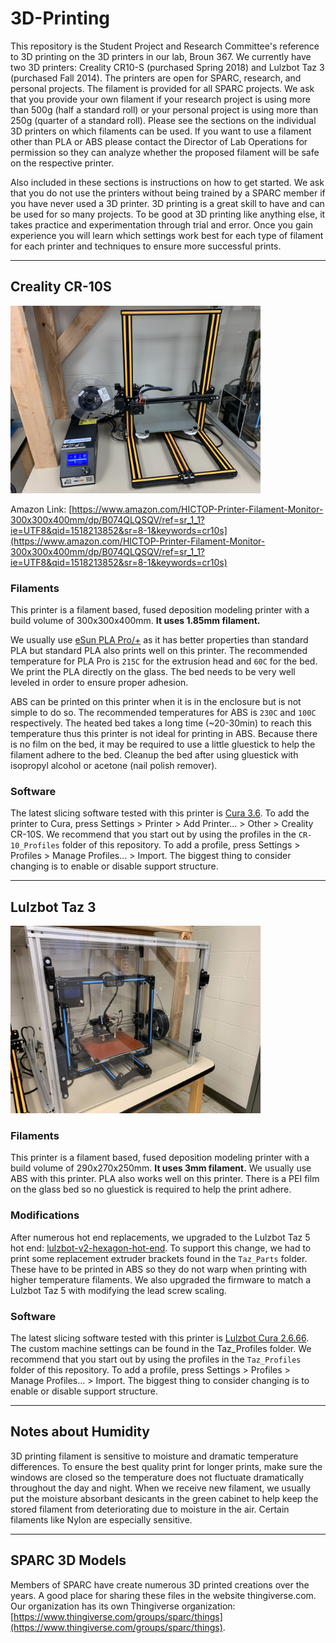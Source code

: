 # 3D-Printing

This repository is the Student Project and Research Committee's reference to 3D printing on the 3D printers in our lab, Broun 367.  We currently have two 3D printers: Creality CR10-S (purchased Spring 2018) and Lulzbot Taz 3 (purchased Fall 2014).  The printers are open for SPARC, research, and personal projects.  The filament is provided for all SPARC projects.  We ask that you provide your own filament if your research project is using more than 500g (half a standard roll) or your personal project is using more than 250g (quarter of a standard roll).  Please see the sections on the individual 3D printers on which filaments can be used.  If you want to use a filament other than PLA or ABS please contact the Director of Lab Operations for permission so they can analyze whether the proposed filament will be safe on the respective printer.

Also included in these sections is instructions on how to get started.  We ask that you do not use the printers without being trained by a SPARC member if you have never used a 3D printer.  3D printing is a great skill to have and can be used for so many projects.  To be good at 3D printing like anything else, it takes practice and experimentation through trial and error.  Once you gain experience you will learn which settings work best for each type of filament for each printer and techniques to ensure more successful prints.
_____
## Creality CR-10S
<img src="CR-10_Profiles/cr10.JPG" width="400">

Amazon Link: [https://www.amazon.com/HICTOP-Printer-Filament-Monitor-300x300x400mm/dp/B074QLQSQV/ref=sr_1_1?ie=UTF8&qid=1518213852&sr=8-1&keywords=cr10s](https://www.amazon.com/HICTOP-Printer-Filament-Monitor-300x300x400mm/dp/B074QLQSQV/ref=sr_1_1?ie=UTF8&qid=1518213852&sr=8-1&keywords=cr10s)

### Filaments
This printer is a filament based, fused deposition modeling printer with a build volume of 300x300x400mm.  **It uses 1.85mm filament.**  

We usually use [eSun PLA Pro/+](https://www.amazon.com/eSUN-1-75mm-Printer-Filament-2-2lbs/dp/B01EKEMDA6/ref=sxts_sxwds-bia?keywords=pla+pro+esun&pd_rd_i=B01EKEMDA6&pd_rd_r=ec9bb897-97ca-42fe-a565-9f7e6c7da78f&pd_rd_w=OoITB&pd_rd_wg=pYOOI&pf_rd_p=b0a90583-d22c-4c32-806b-f09cd6946e61&pf_rd_r=SBPK7YF1KYET3YD4AFNW&qid=1560726443&s=gateway) as it has better properties than standard PLA but standard PLA also prints well on this printer.  The recommended temperature for PLA Pro is `215C` for the extrusion head and `60C` for the bed.  We print the PLA directly on the glass.  The bed needs to be very well leveled in order to ensure proper adhesion.

ABS can be printed on this printer when it is in the enclosure but is not simple to do so.  The recommended temperatures for ABS is `230C` and `100C` respectively.  The heated bed takes a long time (~20-30min) to reach this temperature thus this printer is not ideal for printing in ABS.  Because there is no film on the bed, it may be required to use a little gluestick to help the filament adhere to the bed.  Cleanup the bed after using gluestick with isopropyl alcohol or acetone (nail polish remover).

### Software
The latest slicing software tested with this printer is [Cura 3.6](https://ultimaker.com/en/products/ultimaker-cura-software/list).  To add the printer to Cura, press Settings > Printer > Add Printer... > Other > Creality CR-10S.  We recommend that you start out by using the profiles in the `CR-10_Profiles` folder of this repository.  To add a profile, press Settings > Profiles > Manage Profiles... > Import.  The biggest thing to consider changing is to enable or disable support structure.
_____
## Lulzbot Taz 3
<img src="Taz_Enclosure/IMG_5029.jpg" width="400">

### Filaments
This printer is a filament based, fused deposition modeling printer with a build volume of 290x270x250mm.  **It uses 3mm filament.**  We usually use ABS with this printer.  PLA also works well on this printer.  There is a PEI film on the glass bed so no gluestick is required to help the print adhere.

### Modifications
After numerous hot end replacements, we upgraded to the Lulzbot Taz 5 hot end: [lulzbot-v2-hexagon-hot-end](https://www.lulzbot.com/store/parts/lulzbot-v2-hexagon-hot-end).  To support this change, we had to print some replacement extruder brackets found in the `Taz_Parts` folder.  These have to be printed in ABS so they do not warp when printing with higher temperature filaments.  We also upgraded the firmware to match a Lulzbot Taz 5 with modifying the lead screw scaling.  

### Software
The latest slicing software tested with this printer is [Lulzbot Cura 2.6.66](http://download.lulzbot.com/Software/cura-lulzbot/windows/).  The custom machine settings can be found in the Taz_Profiles folder.  We recommend that you start out by using the profiles in the `Taz_Profiles` folder of this repository.  To add a profile, press Settings > Profiles > Manage Profiles... > Import.  The biggest thing to consider changing is to enable or disable support structure.
_____
## Notes about Humidity
3D printing filament is sensitive to moisture and dramatic temperature differences.  To ensure the best quality print for longer prints, make sure the windows are closed so the temperature does not fluctuate dramatically throughout the day and night.  When we receive new filament, we usually put the moisture absorbant desicants in the green cabinet to help keep the stored filament from deteriorating due to moisture in the air.  Certain filaments like Nylon are especially sensitive.
_____
## SPARC 3D Models
Members of SPARC have create numerous 3D printed creations over the years.  A good place for sharing these files in the website thingiverse.com.  Our organization has its own Thingiverse organization: [https://www.thingiverse.com/groups/sparc/things](https://www.thingiverse.com/groups/sparc/things).